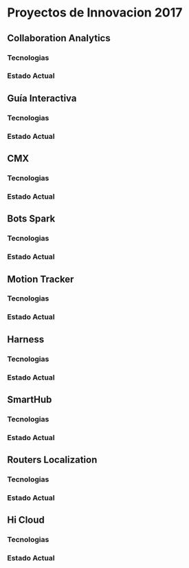 # Proyectos de Innovacion 2017

## Collaboration Analytics

### Tecnologias

### Estado Actual

## Guía Interactiva

### Tecnologias

### Estado Actual

## CMX

### Tecnologias

### Estado Actual

## Bots Spark

### Tecnologias

### Estado Actual

## Motion Tracker

### Tecnologias

### Estado Actual

## Harness

### Tecnologias

### Estado Actual

## SmartHub

### Tecnologias

### Estado Actual

## Routers Localization

### Tecnologias

### Estado Actual

## Hi Cloud

### Tecnologias

### Estado Actual